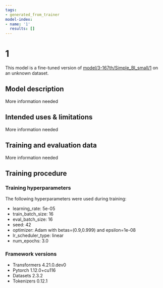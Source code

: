 ```yaml
---
tags:
- generated_from_trainer
model-index:
- name: '1'
  results: []
---
```


<!-- This model card has been generated automatically according to the information the Trainer had access to. You
should probably proofread and complete it, then remove this comment. -->

# 1

This model is a fine-tuned version of [model/3-167th/Simple_BI_small/1](https://huggingface.co/model/3-167th/Simple_BI_small/1) on an unknown dataset.

## Model description

More information needed

## Intended uses & limitations

More information needed

## Training and evaluation data

More information needed

## Training procedure

### Training hyperparameters

The following hyperparameters were used during training:
- learning_rate: 5e-05
- train_batch_size: 16
- eval_batch_size: 16
- seed: 42
- optimizer: Adam with betas=(0.9,0.999) and epsilon=1e-08
- lr_scheduler_type: linear
- num_epochs: 3.0

### Framework versions

- Transformers 4.21.0.dev0
- Pytorch 1.12.0+cu116
- Datasets 2.3.2
- Tokenizers 0.12.1
